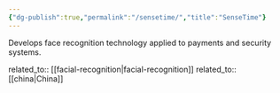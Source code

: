 ```yaml
---
{"dg-publish":true,"permalink":"/sensetime/","title":"SenseTime"}
---
```



Develops face recognition technology applied to payments and security systems.

related_to:: [[facial-recognition\|facial-recognition]]
related_to:: [[china\|China]]
